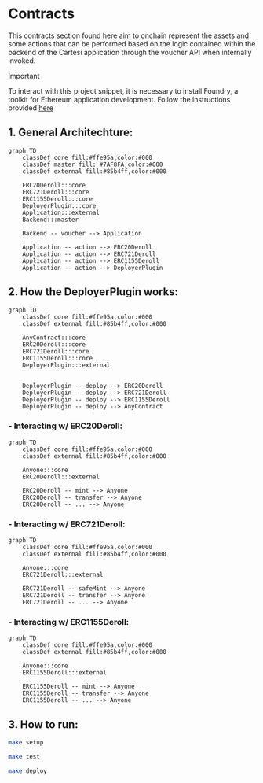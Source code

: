 # Contracts

This contracts section found here aim to onchain represent the assets and some actions that can be performed based on the logic contained within the backend of the Cartesi application through the voucher API when internally invoked.

> [!IMPORTANT]
> To interact with this project snippet, it is necessary to install Foundry, a toolkit for Ethereum application development. Follow the instructions provided [here](https://getfoundry.sh/)

## 1. General Architechture:

```mermaid
graph TD
    classDef core fill:#ffe95a,color:#000
    classDef master fill: #7AF8FA,color:#000
    classDef external fill:#85b4ff,color:#000

    ERC20Deroll:::core
    ERC721Deroll:::core
    ERC1155Deroll:::core
    DeployerPlugin:::core
    Application:::external
    Backend:::master

    Backend -- voucher --> Application

    Application -- action --> ERC20Deroll
    Application -- action --> ERC721Deroll
    Application -- action --> ERC1155Deroll
    Application -- action --> DeployerPlugin
```

## 2. How the DeployerPlugin works:

```mermaid
graph TD
    classDef core fill:#ffe95a,color:#000
    classDef external fill:#85b4ff,color:#000

    AnyContract:::core
    ERC20Deroll:::core
    ERC721Deroll:::core
    ERC1155Deroll:::core
    DeployerPlugin:::external


    DeployerPlugin -- deploy --> ERC20Deroll
    DeployerPlugin -- deploy --> ERC721Deroll
    DeployerPlugin -- deploy --> ERC1155Deroll
    DeployerPlugin -- deploy --> AnyContract
```

### - Interacting w/ ERC20Deroll: 

```mermaid
graph TD
    classDef core fill:#ffe95a,color:#000
    classDef external fill:#85b4ff,color:#000

    Anyone:::core
    ERC20Deroll:::external

    ERC20Deroll -- mint --> Anyone
    ERC20Deroll -- transfer --> Anyone
    ERC20Deroll -- ... --> Anyone
```

### - Interacting w/ ERC721Deroll:

```mermaid
graph TD
    classDef core fill:#ffe95a,color:#000
    classDef external fill:#85b4ff,color:#000

    Anyone:::core
    ERC721Deroll:::external

    ERC721Deroll -- safeMint --> Anyone
    ERC721Deroll -- transfer --> Anyone
    ERC721Deroll -- ... --> Anyone
```

### - Interacting w/ ERC1155Deroll:

```mermaid
graph TD
    classDef core fill:#ffe95a,color:#000
    classDef external fill:#85b4ff,color:#000

    Anyone:::core
    ERC1155Deroll:::external

    ERC1155Deroll -- mint --> Anyone
    ERC1155Deroll -- transfer --> Anyone
    ERC1155Deroll -- ... --> Anyone
```

## 3. How to run:

```bash
make setup
```

```bash
make test
```

```bash
make deploy
```
